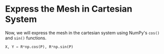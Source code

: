 # Express the Mesh in Cartesian System

Now, we will express the mesh in the cartesian system using NumPy's `cos()` and `sin()` functions.

```python
X, Y = R*np.cos(P), R*np.sin(P)
```
